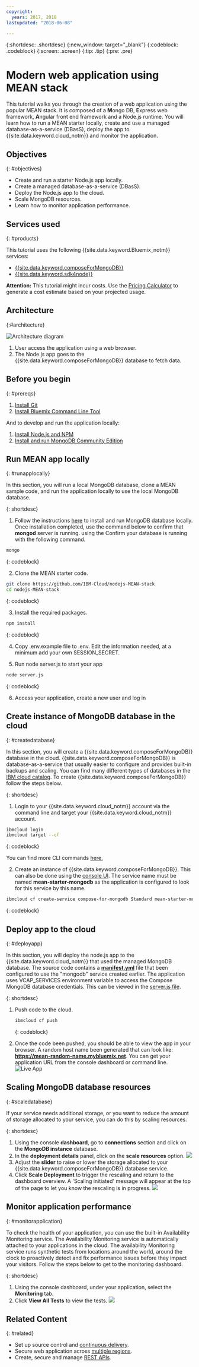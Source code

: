 ```yaml
---
copyright:
  years: 2017, 2018
lastupdated: "2018-06-08"

---
```


{:shortdesc: .shortdesc}
{:new_window: target="_blank"}
{:codeblock: .codeblock}
{:screen: .screen}
{:tip: .tip}
{:pre: .pre}


# Modern web application using MEAN stack

This tutorial walks you through the creation of a web application using the popular MEAN stack. It is composed of a **M**ongo DB, **E**xpress web framework, **A**ngular front end framework and a Node.js runtime. You will learn how to run a MEAN starter locally, create and use a managed database-as-a-service (DBasS), deploy the app to {{site.data.keyword.cloud_notm}} and monitor the application.  

## Objectives

{: #objectives}

- Create and run a starter Node.js app locally.
- Create a managed database-as-a-service (DBasS).
- Deploy the Node.js app to the cloud.
- Scale MongoDB resources.
- Learn how to monitor application performance.

## Services used

{: #products}

This tutorial uses the following {{site.data.keyword.Bluemix_notm}} services:

- [{{site.data.keyword.composeForMongoDB}}](https://console.bluemix.net/catalog/services/compose-for-mongodb)
- [{{site.data.keyword.sdk4node}}](https://console.bluemix.net/catalog/starters/sdk-for-nodejs)

**Attention:** This tutorial might incur costs. Use the [Pricing Calculator](https://console.bluemix.net/pricing/) to generate a cost estimate based on your projected usage.

## Architecture

{:#architecture}

<p style="text-align: center;">

![Architecture diagram](images/solution7/Architecture.png)</p>

1. User access the application using a web browser.
2. The Node.js app goes to the {{site.data.keyword.composeForMongoDB}} database to fetch data.

## Before you begin

{: #prereqs}

1. [Install Git](https://git-scm.com/)
2. [Install Bluemix Command Line Tool](https://console.bluemix.net/docs/cli/reference/bluemix_cli/get_started.html#getting-started)


And to develop and run the application locally:
1. [Install Node.js and NPM](https://nodejs.org/)
2. [Install and run MongoDB Community Edition](https://docs.mongodb.com/manual/administration/install-community/)

## Run MEAN app locally

{: #runapplocally}

In this section, you will run a local MongoDB database, clone a MEAN sample code, and run the application locally to use the local MongoDB database.

{: shortdesc}

1. Follow the instructions [here](https://docs.mongodb.com/manual/administration/install-community/) to install and run MongoDB database locally. Once installation completed, use the command below to confirm that **mongod** server is running. using the  Confirm your database is running with the following command.
  ```sh
  mongo
  ```
  {: codeblock}

2. Clone the MEAN starter code.

  ```sh
  git clone https://github.com/IBM-Cloud/nodejs-MEAN-stack
  cd nodejs-MEAN-stack
  ```
  {: codeblock}

3. Install the required packages.

  ```sh
  npm install
  ```
  {: codeblock}

4. Copy .env.example file to .env. Edit the information needed, at a minimum add your own SESSION_SECRET.

5. Run node server.js to start your app
  ```sh
  node server.js
  ```
  {: codeblock}

6. Access your application, create a new user and log in

## Create instance of MongoDB database in the cloud

{: #createdatabase}

In this section, you will create a {{site.data.keyword.composeForMongoDB}} database in the cloud. {{site.data.keyword.composeForMongoDB}} is database-as-a-service that usually easier to configure and provides built-in backups and scaling. You can find many different types of databases in the  [IBM cloud catalog](https://console.bluemix.net/catalog/?category=data).  To create {{site.data.keyword.composeForMongoDB}} follow the steps below.

{: shortdesc}

1. Login to your {{site.data.keyword.cloud_notm}} account via the command line and target your {{site.data.keyword.cloud_notm}} account. 

  ```sh
  ibmcloud login
  ibmcloud target --cf
  ```
  {: codeblock}

  You can find more CLI commands [here.](https://console.bluemix.net/docs/cli/reference/bluemix_cli/get_started.html#getting-started)

2. Create an instance of {{site.data.keyword.composeForMongoDB}}. This can also be done using the [console UI](https://console.bluemix.net/catalog/services/compose-for-mongodb). The service name must be named **mean-starter-mongodb** as the application is configured to look for this service by this name.

  ```sh
  ibmcloud cf create-service compose-for-mongodb Standard mean-starter-mongodb
  ```
  {: codeblock}

## Deploy app to the cloud

{: #deployapp}

In this section, you will deploy the node.js app to the {{site.data.keyword.cloud_notm}} that used the managed MongoDB database. The source code contains a [**manifest.yml**](https://github.com/IBM-Cloud/nodejs-MEAN-stack/blob/master/manifest.yml) file that been configured to use the "mongodb" service created earlier. The application uses VCAP_SERVICES environment variable to access the Compose MongoDB database credentials. This can be viewed in the [server.js file](https://github.com/IBM-Cloud/nodejs-MEAN-stack/blob/master/server.js). 

{: shortdesc}

1. Push code to the cloud.

   ```sh
   ibmcloud cf push
   ```

   {: codeblock}

2. Once the code been pushed, you should be able to view the app in your browser. A random host name been generated that can look like: **https://mean-random-name.mybluemix.net**. You can get your application URL from the console dashboard or command line.![Live App](images/solution7/live-app.png)


## Scaling MongoDB database resources
{: #scaledatabase}

If your service needs additional storage, or you want to reduce the amount of storage allocated to your service, you can do this by scaling resources.

{: shortdesc}

1. Using the console **dashboard**, go to **connections** section and click on the **MongoDB instance** database.
2. In the **deployment details** panel, click on the  **scale resources** option.
  ![](images/solution7/mongodb-scale-show.png)
3. Adjust the **slider** to raise or lower the storage allocated to your {{site.data.keyword.composeForMongoDB}} database service.
4. Click **Scale Deployment** to trigger the rescaling and return to the dashboard overview. A 'Scaling initiated' message will appear at the top of the page to let you know the rescaling is in progress.
  ![](images/solution7/scaling-in-progress.png)


## Monitor application performance
{: #monitorapplication}

To check the health of your application, you can use the built-in Availability Monitoring service. The Availability Monitoring service is automatically attached to your applications in the cloud. The availability Monitoring service runs synthetic tests from locations around the world, around the clock to proactively detect and fix performance issues before they impact your visitors. Follow the steps below to get to the monitoring dashboard.

{: shortdesc}

1. Using the console dashboard, under your application, select the **Monitoring** tab.
2. Click **View All Tests** to view the tests.
   ![](images/solution7/alert_frequency.png)


## Related Content

{: #related}

- Set up source control and [continuous delivery](multi-region-webapp.html#devops).
- Secure web application across [multiple regions](multi-region-webapp.html).
- Create, secure and manage [REST APIs](create-manage-secure-apis.html).
